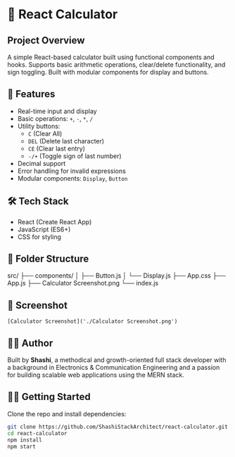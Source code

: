 # 🧮 React Calculator

## Project Overview

A simple React-based calculator built using functional components and hooks. Supports basic arithmetic operations, clear/delete functionality, and sign toggling. Built with modular components for display and buttons.

## 🚀 Features

- Real-time input and display
- Basic operations: `+`, `-`, `*`, `/`
- Utility buttons:  
  - `C` (Clear All)  
  - `DEL` (Delete last character)  
  - `CE` (Clear last entry)  
  - `-/+` (Toggle sign of last number)  
- Decimal support
- Error handling for invalid expressions
- Modular components: `Display`, `Button`

## 🛠️ Tech Stack

- React (Create React App)
- JavaScript (ES6+)
- CSS for styling

## 📁 Folder Structure
src/ 
├── components/ 
│ ├── Button.js 
│ └── Display.js 
├── App.css
├── App.js
├── Calculator Screenshot.png 
└── index.js


## 📸 Screenshot

`[Calculator Screenshot]('./Calculator Screenshot.png')`

## 🧑‍💻 Author

Built by **Shashi**, a methodical and growth-oriented full stack developer with a background in Electronics & Communication Engineering and a passion for building scalable web applications using the MERN stack.


## 🧑‍💻 Getting Started

Clone the repo and install dependencies:

```bash
git clone https://github.com/ShashiStackArchitect/react-calculator.git
cd react-calculator
npm install
npm start


